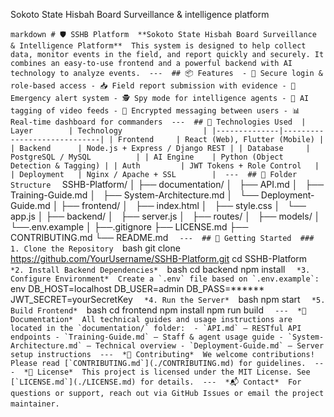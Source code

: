 Sokoto State Hisbah Board Surveillance & intelligence platform 

‎```markdown
‎# 🛡️ SSHB Platform
‎
‎**Sokoto State Hisbah Board Surveillance & Intelligence Platform**
‎
‎This system is designed to help collect data, monitor events in the field, and report quickly and securely. It combines an easy-to-use frontend and a powerful backend with AI technology to analyze events.
‎
‎---
‎
‎## 📦 Features
‎
‎- 🔐 Secure login & role-based access
‎- 📥 Field report submission with evidence
‎- 🚨 Emergency alert system
‎- 🕵️ Spy mode for intelligence agents
‎- 📡 AI tagging of video feeds
‎- 💬 Encrypted messaging between users
‎- 📊 Real-time dashboard for commanders
‎
‎---
‎
‎## 🧰 Technologies Used
‎
‎| Layer        | Technology                  |
‎|--------------|-----------------------------|
‎| Frontend     | React (Web), Flutter (Mobile) |
‎| Backend      | Node.js + Express / Django REST |
‎| Database     | PostgreSQL / MySQL          |
‎| AI Engine    | Python (Object Detection & Tagging) |
‎| Auth         | JWT Tokens + Role Control   |
‎| Deployment   | Nginx / Apache + SSL        |
‎
‎---
‎
‎## 📁 Folder Structure
‎
‎```
‎SSHB-Platform/
‎│
‎├── documentation/
‎│   ├── API.md
‎│   ├── Training-Guide.md
‎│   ├── System-Architecture.md
‎│   └── Deployment-Guide.md
‎│
‎├── frontend/
‎│   ├── index.html
‎│   ├── style.css
‎│   └── app.js
‎│
‎├── backend/
‎│   ├── server.js
‎│   ├── routes/
‎│   ├── models/
‎│   └──.env.example
‎│
‎├──.gitignore
‎├── LICENSE.md
‎├── CONTRIBUTING.md
‎└── README.md
‎```
‎
‎---
‎
‎## 🚀 Getting Started
‎
‎### 1. Clone the Repository
‎
‎```bash
‎git clone https://github.com/YourUsername/SSHB-Platform.git
‎cd SSHB-Platform
‎```
‎
‎*2. Install Backend Dependencies*
‎
‎```bash
‎cd backend
‎npm install
‎```
‎
‎*3. Configure Environment*
‎
‎Create a `.env` file based on `.env.example`:
‎
‎```env
‎DB_HOST=localhost
‎DB_USER=admin
‎DB_PASS=******
‎JWT_SECRET=yourSecretKey
‎```
‎
‎*4. Run the Server*
‎
‎```bash
‎npm start
‎```
‎
‎*5. Build Frontend*
‎
‎```bash
‎cd frontend
‎npm install
‎npm run build
‎```
‎
‎---
‎
‎*📄 Documentation*
‎
‎All technical guides and usage instructions are located in the `documentation/` folder:
‎
‎- `API.md` – RESTful API endpoints
‎- `Training-Guide.md` – Staff & agent usage guide
‎- `System-Architecture.md` – Technical overview
‎- `Deployment-Guide.md` – Server setup instructions
‎
‎---
‎
‎*🤝 Contributing*
‎
‎We welcome contributions! Please read [`CONTRIBUTING.md`](./CONTRIBUTING.md) for guidelines.
‎
‎---
‎
‎*📜 License*
‎
‎This project is licensed under the MIT License. See [`LICENSE.md`](./LICENSE.md) for details.
‎
‎---
‎
‎*📬 Contact*
‎
‎For questions or support, reach out via GitHub Issues or email the project maintainer.
‎
‎```
‎
